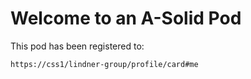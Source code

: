 # Welcome to an A-Solid Pod

This pod has been registered to:

```
https://css1/lindner-group/profile/card#me
```

